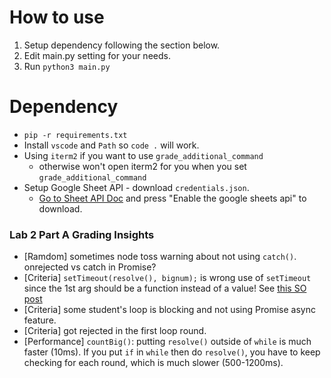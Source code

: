 # How to use

1. Setup dependency following the section below.
1. Edit main.py setting for your needs.
1. Run `python3 main.py`

# Dependency

- `pip -r requirements.txt`
- Install `vscode` and `Path` so `code .` will work.
- Using `iterm2` if you want to use `grade_additional_command`
  - otherwise won't open iterm2 for you when you set `grade_additional_command`
- Setup Google Sheet API - download `credentials.json`.
  - [Go to Sheet API Doc](https://developers.google.com/sheets/api/quickstart/python) and press "Enable the google sheets api" to download.

### Lab 2 Part A Grading Insights

- [Ramdom] sometimes node toss warning about not using `catch()`. onrejected vs catch in Promise?
- [Criteria] `setTimeout(resolve(), bignum);` is wrong use of `setTimeout` since the 1st arg should be a function instead of a value! See [this SO post](https://stackoverflow.com/questions/39538473/using-settimeout-on-promise-chain)
- [Criteria] some student's loop is blocking and not using Promise async feature.
- [Criteria] got rejected in the first loop round.
- [Performance] `countBig()`: putting `resolve()` outside of `while` is much faster (10ms). If you put `if` in `while` then do `resolve()`, you have to keep checking for each round, which is much slower (500-1200ms).